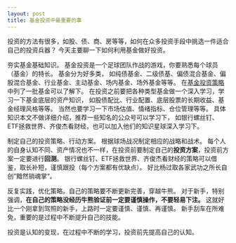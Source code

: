 ```yaml
---
layout: post
title: 基金投资中最重要的事
---
```


投资的方法有很多，如股、债、商、房等等，如何在众多投资手段中挑选一件适合自己的投资兵器？
今天主要聊一下如何利用基金做好投资。

夯实基金基础知识。
基金投资是一个足球团队作战的游戏，你要熟悉每个球员（基金）的特长。
基金分为好多类，
如纯债基金、二级债基、偏债混合基金、偏股混合基金、行业基金、主动基金、场内基金、场外基金等等。
在[基金投资策略](基金投资策略V1.0.html)中列了一批基金可以了解下。
在投资之前要把各种类型基金做一个深入学习，学习一下基金底层的资产知识，
如股债配比、行业配置、底层股票的长期收益、基金经理风格等等。
当然也要学习一下市场估值、情绪指标、仓位管理等等。
具体知识本文不做详细介绍，推荐一些知名的公众号可以学习下，
如银行螺丝钉、ETF拯救世界、齐俊杰看财经，也可以加入他们的知识星球深入学习下。

制定自己的投资策略、行动方案。
根据球场战况制定相应的战略和战术。
每个人的自身认知不同、资产情况也不一样，在投资前要制定自己的**投资方案**，投资前方案一定要进行**回测**。
银行螺丝钉、ETF拯救世界、齐俊杰看财经的策略可以借鉴，取长补短，谨慎跟投（每个方案都有优缺点）。
好比杨过取各家武功之所长自创”黯然销魂掌“。

反复实践，优化策略。自己的策略要不断更新完善，穿越牛熊。
对于新手，特别强调，**在自己的策略没经历牛熊验证前一定要谨慎操作，不要轻易下注。**
这就好比一个刚拿到驾照的新手，上路时一定要谨慎、谨慎、再谨慎。
新手刮车在所难免，重要的是过程中不断提升自己的技能。

投资是认知的变现，在过程中不断的学习，投资前先提高自己的认知。



